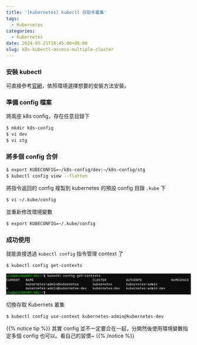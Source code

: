 ```yaml
---
title: '[Kubernetes] kubectl 存取多叢集'
tags:
  - Kubernetes
categories:
  - Kubernetes
date: 2024-05-21T10:45:00+08:00
slug: k8s-kubectl-access-multiple-cluster
---
```



### 安裝 kubectl

可直接參考[官網](https://kubernetes.io/docs/tasks/tools/install-kubectl-linux/)，依照環境選擇想要的安裝方法安裝。

<!--more-->

### 準備 config 檔案

將兩座 k8s config，存在任意目錄下

```bash
$ mkdir k8s-config
$ vi dev
$ vi stg
```

### 將多個 config 合併

```bash
$ export KUBECONFIG=~/k8s-config/dev:~/k8s-config/stg
$ kubectl config view --flatten
```

將指令返回的 config 複製到 kubernetes 的預設 config 目錄 `.kube` 下

```bash
$ vi ~/.kube/config
```

並重新修改環境變數

```bash
$ export KUBECONFIG=~/.kube/config
```

### 成功使用

就能直接透過 `kubectl config` 指令管理 context 了

```bash
$ kubectl config get-contexts
```

![](./get.png)

切換存取 Kubernets 叢集

```bash
$ kubectl config use-context kubernetes-admin@kubernetes-dev
```


{{% notice tip %}}
其實 config 並不一定要合在一起，分開然後使用環境變數指定多個 config 也可以。看自己的習慣~
{{% /notice %}}

